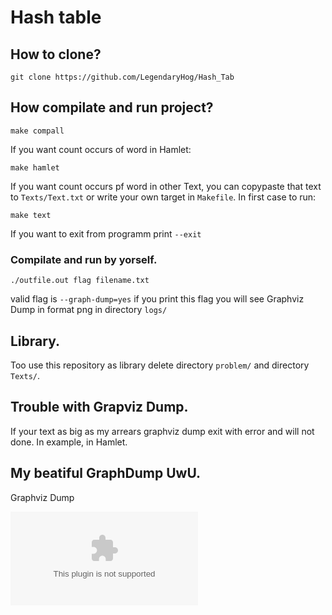 # Hash table

## How to clone?
```
git clone https://github.com/LegendaryHog/Hash_Tab
```
## How compilate and run project?

```
make compall
```
If you want count occurs of word in Hamlet:
```
make hamlet
```
If you want count occurs pf word in other Text, you can copypaste that text to `Texts/Text.txt` or write your own target in `Makefile`. In first case to run:
```
make text
```

If you want to exit from programm print `--exit`

### Compilate and run by yorself.

```
./outfile.out flag filename.txt
```
valid flag is `--graph-dump=yes` if you print this flag you will see Graphviz Dump in format png in directory `logs/`
## Library.

Too use this repository as library delete directory `problem/` and directory `Texts/`.

## Trouble with Grapviz Dump.

If your text as big as my arrears graphviz dump exit with error and will not done. In example, in Hamlet.

## My beatiful GraphDump UwU.
Graphviz Dump

![Graphviz Dump](https://github.com/LegendaryHog/Hash_Tab/blob/OneList/logs/Graph_Dump0.eps)